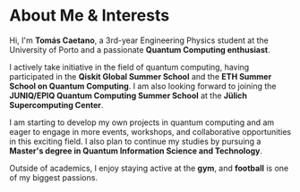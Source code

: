 # About Me & Interests

Hi, I'm **Tomás Caetano**, a 3rd-year Engineering Physics student at the University of Porto and a passionate **Quantum Computing enthusiast**.  

I actively take initiative in the field of quantum computing, having participated in the **Qiskit Global Summer School** and the **ETH Summer School on Quantum Computing**. I am also looking forward to joining the **JUNIQ/EPIQ Quantum Computing Summer School** at the **Jülich Supercomputing Center**.  

I am starting to develop my own projects in quantum computing and am eager to engage in more events, workshops, and collaborative opportunities in this exciting field. I also plan to continue my studies by pursuing a **Master's degree in Quantum Information Science and Technology**.

Outside of academics, I enjoy staying active at the **gym**, and **football** is one of my biggest passions.




